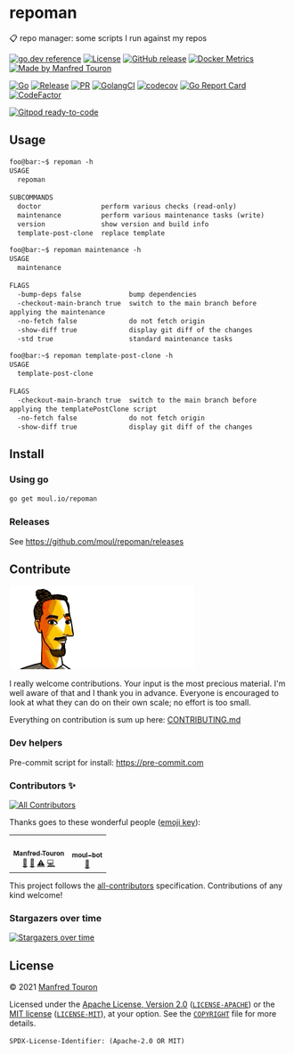 # repoman

📋 repo manager: some scripts I run against my repos

[![go.dev reference](https://img.shields.io/badge/go.dev-reference-007d9c?logo=go&logoColor=white)](https://pkg.go.dev/moul.io/repoman)
[![License](https://img.shields.io/badge/license-Apache--2.0%20%2F%20MIT-%2397ca00.svg)](https://github.com/moul/repoman/blob/main/COPYRIGHT)
[![GitHub release](https://img.shields.io/github/release/moul/repoman.svg)](https://github.com/moul/repoman/releases)
[![Docker Metrics](https://images.microbadger.com/badges/image/moul/repoman.svg)](https://microbadger.com/images/moul/repoman)
[![Made by Manfred Touron](https://img.shields.io/badge/made%20by-Manfred%20Touron-blue.svg?style=flat)](https://manfred.life/)

[![Go](https://github.com/moul/repoman/workflows/Go/badge.svg)](https://github.com/moul/repoman/actions?query=workflow%3AGo)
[![Release](https://github.com/moul/repoman/workflows/Release/badge.svg)](https://github.com/moul/repoman/actions?query=workflow%3ARelease)
[![PR](https://github.com/moul/repoman/workflows/PR/badge.svg)](https://github.com/moul/repoman/actions?query=workflow%3APR)
[![GolangCI](https://golangci.com/badges/github.com/moul/repoman.svg)](https://golangci.com/r/github.com/moul/repoman)
[![codecov](https://codecov.io/gh/moul/repoman/branch/main/graph/badge.svg)](https://codecov.io/gh/moul/repoman)
[![Go Report Card](https://goreportcard.com/badge/moul.io/repoman)](https://goreportcard.com/report/moul.io/repoman)
[![CodeFactor](https://www.codefactor.io/repository/github/moul/repoman/badge)](https://www.codefactor.io/repository/github/moul/repoman)

[![Gitpod ready-to-code](https://img.shields.io/badge/Gitpod-ready--to--code-blue?logo=gitpod)](https://gitpod.io/#https://github.com/moul/repoman)

## Usage

[embedmd]:# (.tmp/usage.txt console)
```console
foo@bar:~$ repoman -h
USAGE
  repoman

SUBCOMMANDS
  doctor               perform various checks (read-only)
  maintenance          perform various maintenance tasks (write)
  version              show version and build info
  template-post-clone  replace template
```

[embedmd]:# (.tmp/usage-maintenance.txt console)
```console
foo@bar:~$ repoman maintenance -h
USAGE
  maintenance

FLAGS
  -bump-deps false            bump dependencies
  -checkout-main-branch true  switch to the main branch before applying the maintenance
  -no-fetch false             do not fetch origin
  -show-diff true             display git diff of the changes
  -std true                   standard maintenance tasks
```

[embedmd]:# (.tmp/usage-template-post-clone.txt console)
```console
foo@bar:~$ repoman template-post-clone -h
USAGE
  template-post-clone

FLAGS
  -checkout-main-branch true  switch to the main branch before applying the templatePostClone script
  -no-fetch false             do not fetch origin
  -show-diff true             display git diff of the changes
```

## Install

### Using go

```sh
go get moul.io/repoman
```

### Releases

See https://github.com/moul/repoman/releases

## Contribute

![Contribute <3](https://raw.githubusercontent.com/moul/moul/main/contribute.gif)

I really welcome contributions.
Your input is the most precious material.
I'm well aware of that and I thank you in advance.
Everyone is encouraged to look at what they can do on their own scale;
no effort is too small.

Everything on contribution is sum up here: [CONTRIBUTING.md](./CONTRIBUTING.md)

### Dev helpers

Pre-commit script for install: https://pre-commit.com

### Contributors ✨

<!-- ALL-CONTRIBUTORS-BADGE:START - Do not remove or modify this section -->
[![All Contributors](https://img.shields.io/badge/all_contributors-2-orange.svg)](#contributors)
<!-- ALL-CONTRIBUTORS-BADGE:END -->

Thanks goes to these wonderful people ([emoji key](https://allcontributors.org/docs/en/emoji-key)):

<!-- ALL-CONTRIBUTORS-LIST:START - Do not remove or modify this section -->
<!-- prettier-ignore-start -->
<!-- markdownlint-disable -->
<table>
  <tr>
    <td align="center"><a href="http://manfred.life"><img src="https://avatars1.githubusercontent.com/u/94029?v=4" width="100px;" alt=""/><br /><sub><b>Manfred Touron</b></sub></a><br /><a href="#maintenance-moul" title="Maintenance">🚧</a> <a href="https://github.com/moul/repoman/commits?author=moul" title="Documentation">📖</a> <a href="https://github.com/moul/repoman/commits?author=moul" title="Tests">⚠️</a> <a href="https://github.com/moul/repoman/commits?author=moul" title="Code">💻</a></td>
    <td align="center"><a href="https://manfred.life/moul-bot"><img src="https://avatars1.githubusercontent.com/u/41326314?v=4" width="100px;" alt=""/><br /><sub><b>moul-bot</b></sub></a><br /><a href="#maintenance-moul-bot" title="Maintenance">🚧</a></td>
  </tr>
</table>

<!-- markdownlint-enable -->
<!-- prettier-ignore-end -->
<!-- ALL-CONTRIBUTORS-LIST:END -->

This project follows the [all-contributors](https://github.com/all-contributors/all-contributors)
specification. Contributions of any kind welcome!

### Stargazers over time

[![Stargazers over time](https://starchart.cc/moul/repoman.svg)](https://starchart.cc/moul/repoman)

## License

© 2021   [Manfred Touron](https://manfred.life)

Licensed under the [Apache License, Version 2.0](https://www.apache.org/licenses/LICENSE-2.0)
([`LICENSE-APACHE`](LICENSE-APACHE)) or the [MIT license](https://opensource.org/licenses/MIT)
([`LICENSE-MIT`](LICENSE-MIT)), at your option.
See the [`COPYRIGHT`](COPYRIGHT) file for more details.

`SPDX-License-Identifier: (Apache-2.0 OR MIT)`
